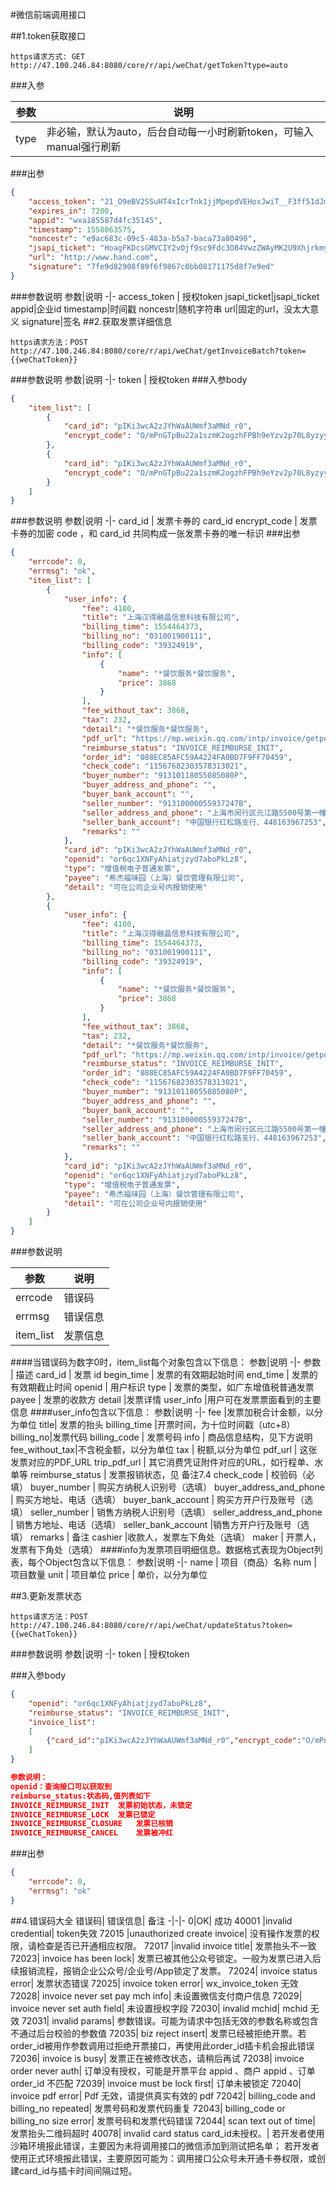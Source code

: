 
#微信前端调用接口


##1.token获取接口

```
https请求方式: GET
http://47.100.246.84:8080/core/r/api/weChat/getToken?type=auto
```
###入参

参数|说明
-|-
type| 非必输，默认为auto，后台自动每一小时刷新token，可输入manual强行刷新
###出参
```json
{
    "access_token": "21_O9eBV2SSuHT4xIcrTnk1jjMpepdVEHoxJwiT__F3ff51dJmy4b8rH2LGeVt2ev1MDgnKCB4rJJcGv-cid-mysGcQBf6kpffQqZQbg2PVeHQQtU4OW4NpP2OO-VCScuZ-V87IkGd8na6Qx99XEEMdAAAQQY",
    "expires_in": 7200,
    "appid": "wxa185587d4fc35145",
    "timestamp": 1558063575,
    "noncestr": "e9ac683c-09c5-483a-b5a7-baca73a80490",
    "jsapi_ticket": "HoagFKDcsGMVCIY2vOjf9sc9Fdc3O84VwzZWAyMK2U9XhjrkmyVo0HPv7tbjWsJh2PNOV5azYdqjcnqV_-QhCw",
    "url": "http://www.hand.com",
    "signature": "7fe9d82908f89f6f9867c0bb08171175d8f7e9ed"
}
```
###参数说明
参数|说明
-|-
access_token	| 授权token
jsapi_ticket|jsapi_ticket
appid|企业id
timestamp|时间戳
noncestr|随机字符串
url|固定的url，没太大意义
signature|签名
##2.获取发票详细信息
```
https请求方法：POST
http://47.100.246.84:8080/core/r/api/weChat/getInvoiceBatch?token={{weChatToken}}
```
###参数说明
参数|说明
-|-
token	| 授权token
###入参body
```json
{
    "item_list": [
        {
            "card_id": "pIKi3wcA2zJYhWaAUWmf3aMNd_r0",
            "encrypt_code": "O/mPnGTpBu22a1szmK2ogzhFPBh9eYzv2p70L8yzyykBoTdEGnOi8TSuvAUzX8XrOHONZv9BQ5sPsgyjLQjJMCy433SEqFIQys8K/CgLWKRMh42topKL2kjiQeB0IIwo"
        },
        {
            "card_id": "pIKi3wcA2zJYhWaAUWmf3aMNd_r0",
            "encrypt_code": "O/mPnGTpBu22a1szmK2ogzhFPBh9eYzv2p70L8yzyykBoTdEGnOi8TSuvAUzX8XrOHONZv9BQ5sPsgyjLQjJMCy433SEqFIQys8K/CgLWKRMh42topKL2kjiQeB0IIwo"
        }
    ]
}

```
###参数说明
参数|说明
-|-
card_id	| 发票卡券的 card_id
encrypt_code | 发票卡券的加密 code ，和 card_id 共同构成一张发票卡券的唯一标识
###出参

```Json
{
    "errcode": 0,
    "errmsg": "ok",
    "item_list": [
        {
            "user_info": {
                "fee": 4100,
                "title": "上海汉得融晶信息科技有限公司",
                "billing_time": 1554464373,
                "billing_no": "031001900111",
                "billing_code": "39324919",
                "info": [
                    {
                        "name": "*餐饮服务*餐饮服务",
                        "price": 3868
                    }
                ],
                "fee_without_tax": 3868,
                "tax": 232,
                "detail": "*餐饮服务*餐饮服务",
                "pdf_url": "https://mp.weixin.qq.com/intp/invoice/getpdf?action=media_pdf&media_key=cmJqektnQ25BdkJzaGFjRmZIOUouY0Y-JmAtIUxTeUFFKTp8WE4lL0FdMzJBRW9VfHx9UjNsR3FVSi4mKyI_VlxSfEo2W0Z5aT4hOmVjQA&card_id=pIKi3wcA2zJYhWaAUWmf3aMNd_r0&wx_invoice_token=svJ5iYdyrtFPF_MMDiRGbohplZPsqnPIkYDQPw-Gf7KfiwV6zQWpoWwocicZzkFmW8JDPPYbOwlDvpSc99N4WA.%3D",
                "reimburse_status": "INVOICE_REIMBURSE_INIT",
                "order_id": "088EC85AFC59A4224FA0BD7F9FF70459",
                "check_code": "11567682303578313021",
                "buyer_number": "91310118055085080P",
                "buyer_address_and_phone": "",
                "buyer_bank_account": "",
                "seller_number": "91310000055937247B",
                "seller_address_and_phone": "上海市闵行区元江路5500号第一幢E2848室,86-21-5329-2421",
                "seller_bank_account": "中国银行红松路支行、448163967253",
                "remarks": ""
            },
            "card_id": "pIKi3wcA2zJYhWaAUWmf3aMNd_r0",
            "openid": "or6qc1XNFyAhiatjzyd7aboPkLz8",
            "type": "增值税电子普通发票",
            "payee": "希杰福味园（上海）餐饮管理有限公司",
            "detail": "可在公司企业号内报销使用"
        },
        {
            "user_info": {
                "fee": 4100,
                "title": "上海汉得融晶信息科技有限公司",
                "billing_time": 1554464373,
                "billing_no": "031001900111",
                "billing_code": "39324919",
                "info": [
                    {
                        "name": "*餐饮服务*餐饮服务",
                        "price": 3868
                    }
                ],
                "fee_without_tax": 3868,
                "tax": 232,
                "detail": "*餐饮服务*餐饮服务",
                "pdf_url": "https://mp.weixin.qq.com/intp/invoice/getpdf?action=media_pdf&media_key=cmJqektnQ25BdkJzaGFjRmZIOUouY0Y-JmAtIUxTeUFFKTp8WE4lL0FdMzJBRW9VfHx9UjNsR3FVSi4mKyI_VlxSfEo2W0Z5aT4hOmVjQA&card_id=pIKi3wcA2zJYhWaAUWmf3aMNd_r0&wx_invoice_token=svJ5iYdyrtFPF_MMDiRGbohplZPsqnPIkYDQPw-Gf7KfiwV6zQWpoWwocicZzkFmW8JDPPYbOwlDvpSc99N4WA.%3D",
                "reimburse_status": "INVOICE_REIMBURSE_INIT",
                "order_id": "088EC85AFC59A4224FA0BD7F9FF70459",
                "check_code": "11567682303578313021",
                "buyer_number": "91310118055085080P",
                "buyer_address_and_phone": "",
                "buyer_bank_account": "",
                "seller_number": "91310000055937247B",
                "seller_address_and_phone": "上海市闵行区元江路5500号第一幢E2848室,86-21-5329-2421",
                "seller_bank_account": "中国银行红松路支行、448163967253",
                "remarks": ""
            },
            "card_id": "pIKi3wcA2zJYhWaAUWmf3aMNd_r0",
            "openid": "or6qc1XNFyAhiatjzyd7aboPkLz8",
            "type": "增值税电子普通发票",
            "payee": "希杰福味园（上海）餐饮管理有限公司",
            "detail": "可在公司企业号内报销使用"
        }
    ]
}

```
###参数说明

参数|说明
-|-
errcode | 错误码
errmsg	|	错误信息
item_list	|	发票信息
####当错误码为数字0时，item_list每个对象包含以下信息：
参数|说明
-|-
参数	|	描述
card_id	|	发票 id
begin_time	|	发票的有效期起始时间
end_time	|	发票的有效期截止时间
openid	|	用户标识
type	|	发票的类型，如广东增值税普通发票
payee	|	发票的收款方
detail	|发票详情
user_info	|用户可在发票票面看到的主要信息
####user_info包含以下信息：
参数|说明
-|-
fee	|发票加税合计金额，以分为单位
title|	发票的抬头
billing_time	|开票时间，为十位时间戳（utc+8）
billing_no|发票代码
billing_code	|	发票号码
info	|	商品信息结构，见下方说明
fee_without_tax|不含税金额，以分为单位
tax	|	税额,以分为单位
pdf_url	|	这张发票对应的PDF_URL
trip_pdf_url	|	其它消费凭证附件对应的URL，如行程单、水单等
reimburse_status	|	发票报销状态，见 备注7.4
check_code	|	校验码（必填）
buyer_number	|	购买方纳税人识别号（选填）
buyer_address_and_phone	|	购买方地址、电话（选填）
buyer_bank_account	|	购买方开户行及账号（选填）
seller_number	|	销售方纳税人识别号（选填）
seller_address_and_phone	|	销售方地址、电话（选填）
seller_bank_account	|销售方开户行及账号（选填）
remarks	|	备注
cashier	|收款人，发票左下角处（选填）
maker	|	开票人，发票有下角处（选填）
####info为发票项目明细信息。数据格式表现为Object列表，每个Object包含以下信息：
参数|说明
-|-
name	|	项目（商品）名称
num	|	项目数量
unit	|	项目单位
price	|	单价，以分为单位



##3.更新发票状态
```
https请求方法：POST
http://47.100.246.84:8080/core/r/api/weChat/updateStatus?token={{weChatToken}}

```
###参数说明
参数|说明
-|-
token	| 授权token

###入参body

```Json
{
    "openid": "or6qc1XNFyAhiatjzyd7aboPkLz8",
    "reimburse_status": "INVOICE_REIMBURSE_INIT",
    "invoice_list":
    [
        {"card_id":"pIKi3wcA2zJYhWaAUWmf3aMNd_r0","encrypt_code":"O/mPnGTpBu22a1szmK2ogzhFPBh9eYzv2p70L8yzyykBoTdEGnOi8TSuvAUzX8XrOHONZv9BQ5sPsgyjLQjJMCy433SEqFIQys8K/CgLWKRMh42topKL2kjiQeB0IIwo"}
    ]
}

参数说明：
openid：查询接口可以获取到
reimburse_status:状态码,值列表如下
INVOICE_REIMBURSE_INIT	发票初始状态，未锁定
INVOICE_REIMBURSE_LOCK	发票已锁定
INVOICE_REIMBURSE_CLOSURE	发票已核销
INVOICE_REIMBURSE_CANCEL	发票被冲红
```
###出参
```json
{
    "errcode": 0,
    "errmsg": "ok"
}
```
##4.错误码大全
错误码|	错误信息|	备注
-|-|-
0|OK|	成功
40001 |invalid credential| token失效
72015	|unauthorized create invoice|	没有操作发票的权限，请检查是否已开通相应权限。
72017	|invalid invoice title|	发票抬头不一致
72023|	invoice has been lock|	发票已被其他公众号锁定。一般为发票已进入后续报销流程，报销企业公众号/企业号/App锁定了发票。
72024|	invoice status error|	发票状态错误
72025|	invoice token error|	wx_invoice_token 无效
72028|	invoice never set pay mch info|	未设置微信支付商户信息
72029|	invoice never set auth field|	未设置授权字段
72030|	invalid mchid|	mchid 无效
72031|	invalid params|	参数错误。可能为请求中包括无效的参数名称或包含不通过后台校验的参数值
72035|	biz reject insert|	发票已经被拒绝开票。若order_id被用作参数调用过拒绝开票接口，再使用此order_id插卡机会报此错误
72036|	invoice is busy|	发票正在被修改状态，请稍后再试
72038|	invoice order never auth|	订单没有授权，可能是开票平台 appid 、商户 appid 、订单 order_id 不匹配
72039|	invoice must be lock first|	订单未被锁定
72040|	invoice pdf error|	Pdf 无效，请提供真实有效的 pdf
72042|	billing_code and billing_no repeated|	发票号码和发票代码重复
72043|	billing_code or billing_no size error|	发票号码和发票代码错误
72044|	scan text out of time|	发票抬头二维码超时
40078|	invalid card status	card_id未授权。| 若开发者使用沙箱环境报此错误，主要因为未将调用接口的微信添加到测试把名单； 若开发者使用正式环境报此错误，主要原因可能为：调用接口公众号未开通卡券权限，或创建card_id与插卡时间间隔过短。
